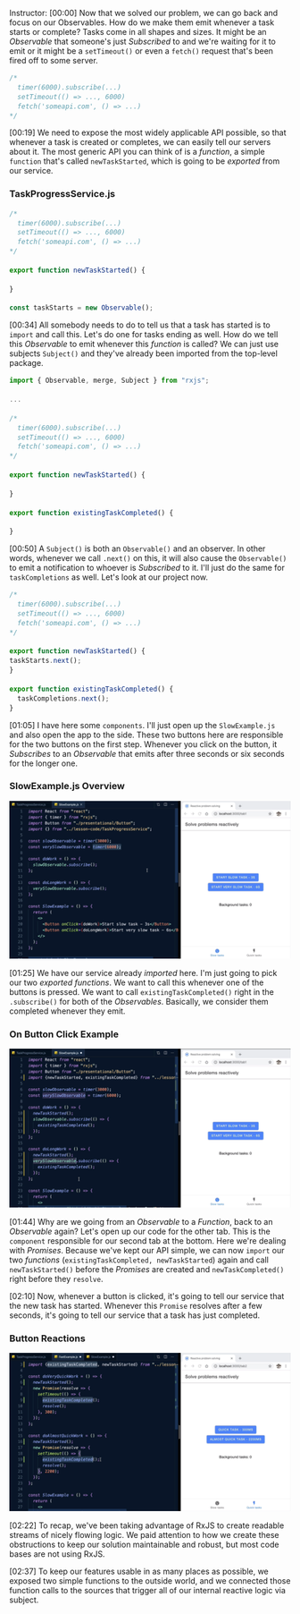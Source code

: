 Instructor: [00:00] Now that we solved our problem, we can go back and focus on our Observables. How do we make them emit whenever a task starts or complete? Tasks come in all shapes and sizes. It might be an *Observable* that someone's just *Subscribed* to and we're waiting for it to emit or it might be a `setTimeout()` or even a `fetch()` request that's been fired off to some server.

```js
/*
  timer(6000).subscribe(...)
  setTimeout(() => ..., 6000)
  fetch('someapi.com', () => ...)
*/
```

[00:19] We need to expose the most widely applicable API possible, so that whenever a task is created or completes, we can easily tell our servers about it. The most generic API you can think of is a *function*, a simple `function` that's called `newTaskStarted`, which is going to be *exported* from our service.

### TaskProgressService.js
```js
/*
  timer(6000).subscribe(...)
  setTimeout(() => ..., 6000)
  fetch('someapi.com', () => ...)
*/

export function newTaskStarted() {

}

const taskStarts = new Observable();
```

[00:34] All somebody needs to do to tell us that a task has started is to `import` and call this. Let's do one for tasks ending as well. How do we tell this *Observable* to emit whenever this *function* is called? We can just use subjects `Subject()` and they've already been imported from the top-level package.

```js
import { Observable, merge, Subject } from "rxjs";

...

/*
  timer(6000).subscribe(...)
  setTimeout(() => ..., 6000)
  fetch('someapi.com', () => ...)
*/

export function newTaskStarted() {

}

export function existingTaskCompleted() {

}
```

[00:50] A `Subject()` is both an `Observable()` and an observer. In other words, whenever we call `.next()` on this, it will also cause the `Observable()` to emit a notification to whoever is *Subscribed* to it. I'll just do the same for `taskCompletions` as well. Let's look at our project now.

```js
/*
  timer(6000).subscribe(...)
  setTimeout(() => ..., 6000)
  fetch('someapi.com', () => ...)
*/

export function newTaskStarted() {
taskStarts.next();
}

export function existingTaskCompleted() {
  taskCompletions.next();
}
```

[01:05] I have here some `components`. I'll just open up the `SlowExample.js` and also open the app to the side. These two buttons here are responsible for the two buttons on the first step. Whenever you click on the button, it *Subscribes* to an *Observable* that emits after three seconds or six seconds for the longer one.

### SlowExample.js Overview
![Slow Example Overview](../images/egghead-expose-complex-reactive-code-as-simple-function-based-apis-slow-example-overview.png)

[01:25] We have our service already *imported* here. I'm just going to pick our two *exported functions*. We want to call this whenever one of the buttons is pressed. We want to call `existingTaskCompleted()` right in the `.subscribe()` for both of the *Observables*. Basically, we consider them completed whenever they emit.

### On Button Click Example
![On Button Click Example](../images/egghead-expose-complex-reactive-code-as-simple-function-based-apis-on-button-click-example.png)

[01:44] Why are we going from an *Observable* to a *Function*, back to an *Observable* again? Let's open up our code for the other tab. This is the `component` responsible for our second tab at the bottom. Here we're dealing with *Promises*. Because we've kept our API simple, we can now `import` our two *functions* (`existingTaskCompleted, newTaskStarted`) again and call `newTaskStarted()` before the *Promises* are created and `newTaskCompleted()` right before they `resolve`.

[02:10] Now, whenever a button is clicked, it's going to tell our service that the new task has started. Whenever this `Promise` resolves after a few seconds, it's going to tell our service that a task has just completed.

### Button Reactions
![Button Reactions](../images/egghead-expose-complex-reactive-code-as-simple-function-based-apis-button-reactions.png)

[02:22] To recap, we've been taking advantage of RxJS to create readable streams of nicely flowing logic. We paid attention to how we create these obstructions to keep our solution maintainable and robust, but most code bases are not using RxJS.

[02:37] To keep our features usable in as many places as possible, we exposed two simple functions to the outside world, and we connected those function calls to the sources that trigger all of our internal reactive logic via subject.